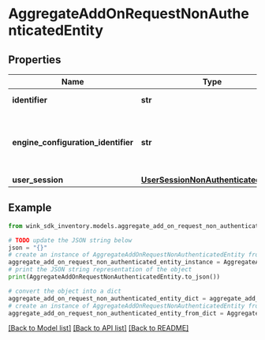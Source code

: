 # AggregateAddOnRequestNonAuthenticatedEntity


## Properties

Name | Type | Description | Notes
------------ | ------------- | ------------- | -------------
**identifier** | **str** | Record identifier | 
**engine_configuration_identifier** | **str** | The configuration identifier that was used during this call. | [optional] 
**user_session** | [**UserSessionNonAuthenticatedEntity**](UserSessionNonAuthenticatedEntity.md) |  | 

## Example

```python
from wink_sdk_inventory.models.aggregate_add_on_request_non_authenticated_entity import AggregateAddOnRequestNonAuthenticatedEntity

# TODO update the JSON string below
json = "{}"
# create an instance of AggregateAddOnRequestNonAuthenticatedEntity from a JSON string
aggregate_add_on_request_non_authenticated_entity_instance = AggregateAddOnRequestNonAuthenticatedEntity.from_json(json)
# print the JSON string representation of the object
print(AggregateAddOnRequestNonAuthenticatedEntity.to_json())

# convert the object into a dict
aggregate_add_on_request_non_authenticated_entity_dict = aggregate_add_on_request_non_authenticated_entity_instance.to_dict()
# create an instance of AggregateAddOnRequestNonAuthenticatedEntity from a dict
aggregate_add_on_request_non_authenticated_entity_from_dict = AggregateAddOnRequestNonAuthenticatedEntity.from_dict(aggregate_add_on_request_non_authenticated_entity_dict)
```
[[Back to Model list]](../README.md#documentation-for-models) [[Back to API list]](../README.md#documentation-for-api-endpoints) [[Back to README]](../README.md)


